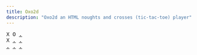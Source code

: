 ```yaml
---
title: Oxo2d 
description: "Oxo2d an HTML noughts and crosses (tic-tac-toe) player"
---
```


<pre class="oxo2d">
X O <a href="../9p/">.</a>
X <a href="../9q/">.</a> <a href="../9u/">.</a>
<a href="../9x/">.</a> <a href="../9z/">.</a> <a href="../a0/">.</a>
</pre>
